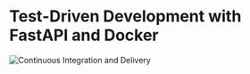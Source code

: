 # Test-Driven Development with FastAPI and Docker

![Continuous Integration and Delivery](https://github.com/benranderson/fastapi-tdd-docker/workflows/Continuous%20Integration%20and%20Delivery/badge.svg?branch=master)
